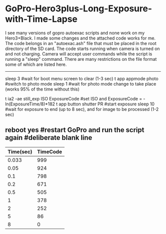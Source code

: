 # GoPro-Hero3plus-Long-Exposure-with-Time-Lapse

I see many versions of gopro autoexac scripts and none work on my Hero3+Black. I made some changes and the attached code works for me. The code belongs in an "autoexac.ash" file that must be placed in the root directory of the SD card. The code starts running when camera is turned on and not charging. Camera will accept user commands while the script is running a "sleep" command. There are many restrictions on the file format some of which are listed here.

-------------------------------
sleep 3                               #wait for boot menu screen to clear (1-3 sec)
t app appmode photo                   #switch to photo mode
sleep 1                               #wait for photo mode change to take place (works 95% of the time without this)

t ia2 -ae still_exp ISO ExposureCode  #set ISO and ExposureCode = -ln(ExposureTime/8)*182
t app button shutter PR               #start exposure
sleep 10                              #wait for exposure to end (up to 8 sec), and for image to be processed (1-2 sec)

reboot yes                            #restart GoPro and run the script again
                                      #deliberate blank line 
--------------------------------
                                       
Time(sec) |TimeCode
----------|---------
0.033     |     999
0.05      |     924
0.1       |     798
0.2       |     671
0.5       |     505
1         |     378
2         |     252
5         |      86
8         |       0
